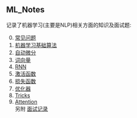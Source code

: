 ## ML_Notes
记录了机器学习(主要是NLP)相关方面的知识及面试题:    

0. [常见问题](0-FAQ.md)
1. [机器学习基础算法](1-ML_Algorithms.md)
2. [自动微分](2-AutoGrad.md)
3. [词向量](3-WordEmbedding.md)
4. [RNN](4-Rnn.md)
5. [激活函数](5-Activation.md)
6. [损失函数](6-LossFunction.md)
7. [优化器](7-Optimizer.md)
8. [Tricks](8-Tricks.md)
9. [Attention](9-Attention.md)   
另附 [面试记录](InterviewRecords.md)
